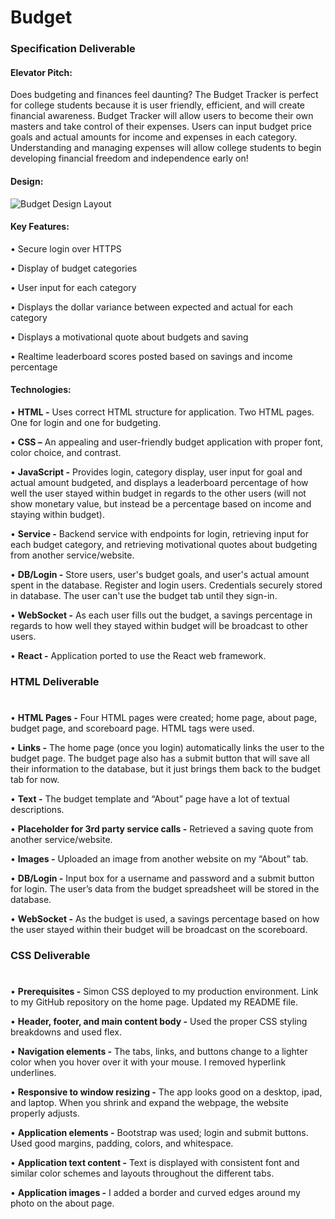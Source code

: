 # **Budget**

### Specification Deliverable
#### **Elevator Pitch:** 

Does budgeting and finances feel daunting? The Budget Tracker is perfect for college students because it is user friendly, efficient, and will create financial awareness. Budget Tracker will allow users to become their own masters and take control of their expenses. Users can input budget price goals and actual amounts for income and expenses in each category. Understanding and managing expenses will allow college students to begin developing financial freedom and independence early on!



#### **Design:**

![Budget Design Layout](https://github.com/danapug/startup/assets/156227779/b7c1059b-f87d-4c8f-85e7-92dfd65619cb)


	 	 	 


#### **Key Features:**

• Secure login over HTTPS

• Display of budget categories

• User input for each category

• Displays the dollar variance between expected and actual for each category

• Displays a motivational quote about budgets and saving

• Realtime leaderboard scores posted based on savings and income percentage 






#### **Technologies:**

• **HTML -** Uses correct HTML structure for application. Two HTML pages. One for login and one for budgeting. 
 
• **CSS –** An appealing and user-friendly budget application with proper font, color choice, and contrast. 
 
• **JavaScript -** Provides login, category display, user input for goal and actual amount budgeted, and displays a leaderboard percentage of how well the user stayed within budget in regards to the other users (will not show monetary value, but instead be a percentage based on income and staying within budget).
 
• **Service -** Backend service with endpoints for login, retrieving input for each budget category, and retrieving motivational quotes about budgeting from another service/website.
	
• **DB/Login -** Store users, user's budget goals, and user's actual amount spent in the database. Register and login users. Credentials securely stored in database. The user can't use the budget tab until they sign-in.
 
• **WebSocket -** As each user fills out the budget, a savings percentage in regards to how well they stayed within budget will be broadcast to other users.
 
• **React -** Application ported to use the React web framework.



### HTML Deliverable
# <span style="border-bottom: 2px solid black;"></span>
• **HTML Pages -** Four HTML pages were created; home page, about page, budget page, and scoreboard page. HTML tags were used.

• **Links -** The home page (once you login) automatically links the user to the budget page. The budget page also has a submit button that will save all their information to the database, but it just brings them back to the budget tab for now.

• **Text -** The budget template and “About” page have a lot of textual descriptions.

• **Placeholder for 3rd party service calls -** Retrieved a saving quote from another service/website.

• **Images -** Uploaded an image from another website on my “About” tab. 

• **DB/Login -** Input box for a username and password and a submit button for login. The user’s data from the budget spreadsheet will be stored in the database.

• **WebSocket -** As the budget is used, a savings percentage based on how the user stayed within their budget will be broadcast on the scoreboard.


### CSS Deliverable
# <span style="border-bottom: 2px solid black;"></span>
• **Prerequisites -** Simon CSS deployed to my production environment. Link to my GitHub repository on the home page. Updated my README file.

• **Header, footer, and main content body -** Used the proper CSS styling breakdowns and used flex.

• **Navigation elements -** The tabs, links, and buttons change to a lighter color when you hover over it with your mouse. I removed hyperlink underlines.

• **Responsive to window resizing -** The app looks good on a desktop, ipad, and laptop. When you shrink and expand the webpage, the website properly adjusts.

• **Application elements -** Bootstrap was used; login and submit buttons. Used good margins, padding, colors, and whitespace.

• **Application text content -** Text is displayed with consistent font and similar color schemes and layouts throughout the different tabs.

• **Application images -** I added a border and curved edges around my photo on the about page.
